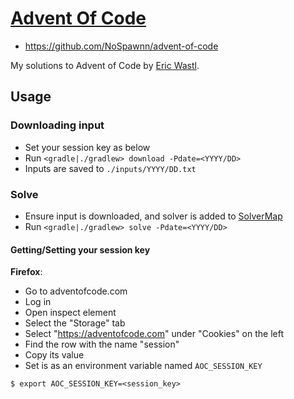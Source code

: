 # [Advent Of Code](https://adventofcode.com)

- <https://github.com/NoSpawnn/advent-of-code>

My solutions to Advent of Code by [Eric Wastl](http://was.tl/).

## Usage

### Downloading input

- Set your session key as below
- Run `<gradle|./gradlew> download -Pdate=<YYYY/DD>`
- Inputs are saved to `./inputs/YYYY/DD.txt`

### Solve

- Ensure input is downloaded, and solver is added to [SolverMap](src/main/kotlin/adventOfCode/lib/SolverMap.kt)
- Run `<gradle|./gradlew> solve -Pdate=<YYYY/DD>`

#### Getting/Setting your session key

**Firefox**:

- Go to adventofcode.com
- Log in
- Open inspect element
- Select the "Storage" tab
- Select "<https://adventofcode.com>" under "Cookies" on the left
- Find the row with the name "session"
- Copy its value
- Set is as an environment variable named `AOC_SESSION_KEY`

```shell
$ export AOC_SESSION_KEY=<session_key>
```

